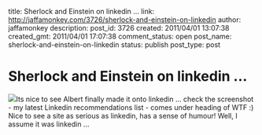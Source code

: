 title: Sherlock and Einstein on linkedin ...
link: http://jaffamonkey.com/3726/sherlock-and-einstein-on-linkedin
author: jaffamonkey
description: 
post_id: 3726
created: 2011/04/01 13:07:38
created_gmt: 2011/04/01 17:07:38
comment_status: open
post_name: sherlock-and-einstein-on-linkedin
status: publish
post_type: post

# Sherlock and Einstein on linkedin ...

![](http://blog.jaffamonkey.com/files/2011/04/Screenshot-170x170.png)Its nice to see Albert finally made it onto linkedin ... check the screenshot - my latest Linkedin recommendations list - comes under heading of WTF :) Nice to see a site as serious as linkedin, has a sense of humour! Well, I assume it was linkedin ...